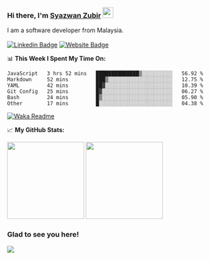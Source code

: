 ### Hi there, I'm <a href="https://syazwan.xyz" target="_blank">Syazwan Zubir</a> <img src="https://media.giphy.com/media/hvRJCLFzcasrR4ia7z/giphy.gif" width="25px">
I am a software developer from Malaysia.
<br/><br/>
[![Linkedin Badge](https://img.shields.io/badge/-LinkedIn-0e76a8?style=flat-square&logo=Linkedin&logoColor=white)](https://linkedin.com/in/syazwanzubir)
[![Website Badge](https://img.shields.io/badge/Website-3b5998?style=flat-square&logo=google-chrome&logoColor=white)](https://syazwan.xyz)

📊 **This Week I Spent My Time On:**
<!--START_SECTION:waka-->

```text
JavaScript   3 hrs 52 mins   ██████████████▒░░░░░░░░░░   56.92 %
Markdown     52 mins         ███▒░░░░░░░░░░░░░░░░░░░░░   12.75 %
YAML         42 mins         ██▓░░░░░░░░░░░░░░░░░░░░░░   10.39 %
Git Config   25 mins         █▓░░░░░░░░░░░░░░░░░░░░░░░   06.27 %
Bash         24 mins         █▒░░░░░░░░░░░░░░░░░░░░░░░   05.90 %
Other        17 mins         █░░░░░░░░░░░░░░░░░░░░░░░░   04.38 %
```

<!--END_SECTION:waka-->
[![Waka Readme](https://github.com/syazwanz/syazwanz/actions/workflows/wakatime.yml/badge.svg)](https://github.com/syazwanz/syazwanz/actions/workflows/wakatime.yml)

📈 **My GitHub Stats:**

<p>
  <img height="180em" src="https://github-readme-stats.vercel.app/api?username=syazwanz&show_icons=true&hide_border=false&&count_private=true&include_all_commits=true" />
  <img height="180em" src="https://github-readme-stats.vercel.app/api/top-langs/?username=syazwanz&exclude_repo=KNN-Image-Classification&show_icons=true&hide_border=false&layout=compact&langs_count=8"/>
</p>

### Glad to see you here!
![](https://visitor-badge.glitch.me/badge?page_id=syazwanz.syazwanz)
